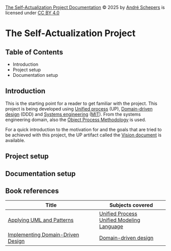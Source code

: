 <a href="https://github.com/andres81/The-Self-Actualization-Project">The
Self-Actualization Project Documentation</a> © 2025
by <a href="https://www.andreschepers.nl">André Schepers</a> is licensed
under <a href="https://creativecommons.org/licenses/by/4.0/">CC BY
4.0</a><img src="https://mirrors.creativecommons.org/presskit/icons/cc.svg" alt="" style="max-width: 1em;max-height:1em;margin-left: .2em;"><img src="https://mirrors.creativecommons.org/presskit/icons/by.svg" alt="" style="max-width: 1em;max-height:1em;margin-left: .2em;">

# The Self-Actualization Project

## Table of Contents

* Introduction
* Project setup
* Documentation setup

## Introduction

This is the starting point for a reader to get familiar with the project. This
project is being developed
using [Unified process](https://en.wikipedia.org/wiki/Unified_process) (UP),
[Domain-driven design](https://en.wikipedia.org/wiki/Domain-driven_design) (DDD)
and [Systems engineering](https://en.wikipedia.org/wiki/Systems_engineering)
([MIT](https://learn-xpro.mit.edu/systems-engineering)). From the systems
engineering domain, also
the [Object Process Methodology](https://en.wikipedia.org/wiki/Object_Process_Methodology)
is used.

For a quick introduction to the motivation for and the goals that are tried to
be achieved with this project, the UP artifact called
the [Vision document](Vision.md) is available.

## Project setup

## Documentation setup

## Book references

| Title                                                                                                        | Subjects covered                                                                                                                                          |
|--------------------------------------------------------------------------------------------------------------|-----------------------------------------------------------------------------------------------------------------------------------------------------------|
| [Applying UML and Patterns](https://www.craiglarman.com/wiki/index.php?title=Book_Applying_UML_and_Patterns) | [Unified Process](https://en.wikipedia.org/wiki/Unified_process)<br/>[Unified Modeling Language](https://en.wikipedia.org/wiki/Unified_Modeling_Language) |
| [Implementing Domain-Driven Design](https://vaughnvernon.com/)                                                                                                         | [Domain-driven design](https://en.wikipedia.org/wiki/Domain-driven_design)                                                                                                                                                          |

